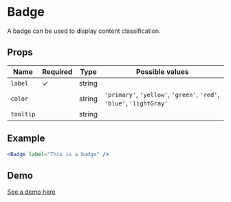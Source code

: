 # Badge

A badge can be used to display content classification.

## Props

| Name      | Required | Type   | Possible values                                                      |
| --------- | -------- | ------ | ---------------------------------------------------------------------|
| `label`   | ✓        | string |                                                                      |
| `color`   |          | string | `'primary'`, `'yellow'`, `'green'`, `'red'`, `'blue'`, `'lightGray'` |
| `tooltip` |          | string |                                                                      |

## Example

```jsx
<Badge label="This is a badge" />
```

## Demo

[See a demo here](https://collector-bank.github.io/collector-portal-framework/?selectedKind=Components&selectedStory=Badge)
